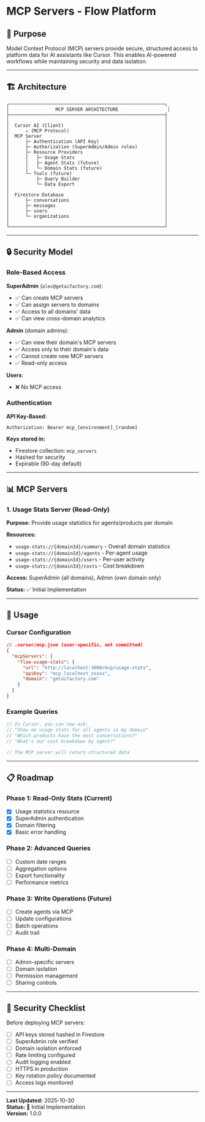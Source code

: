 # MCP Servers - Flow Platform

## 🎯 Purpose

Model Context Protocol (MCP) servers provide secure, structured access to platform data for AI assistants like Cursor. This enables AI-powered workflows while maintaining security and data isolation.

---

## 🏗️ Architecture

```
┌─────────────────────────────────────────────────────────┐
│                 MCP SERVER ARCHITECTURE                  │
├─────────────────────────────────────────────────────────┤
│                                                         │
│  Cursor AI (Client)                                     │
│      ↓ (MCP Protocol)                                   │
│  MCP Server                                             │
│      ├─ Authentication (API Key)                        │
│      ├─ Authorization (SuperAdmin/Admin roles)          │
│      ├─ Resource Providers                              │
│      │   ├─ Usage Stats                                 │
│      │   ├─ Agent Stats (future)                        │
│      │   └─ Domain Stats (future)                       │
│      └─ Tools (future)                                  │
│          ├─ Query Builder                               │
│          └─ Data Export                                 │
│                                                         │
│  Firestore Database                                     │
│      ├─ conversations                                   │
│      ├─ messages                                        │
│      ├─ users                                           │
│      └─ organizations                                   │
│                                                         │
└─────────────────────────────────────────────────────────┘
```

---

## 🔒 Security Model

### Role-Based Access

**SuperAdmin** (`alec@getaifactory.com`):
- ✅ Can create MCP servers
- ✅ Can assign servers to domains
- ✅ Access to all domains' data
- ✅ Can view cross-domain analytics

**Admin** (domain admins):
- ✅ Can view their domain's MCP servers
- ✅ Access only to their domain's data
- ✅ Cannot create new MCP servers
- ✅ Read-only access

**Users**:
- ❌ No MCP access

### Authentication

**API Key-Based:**
```
Authorization: Bearer mcp_[environment]_[random]
```

**Keys stored in:**
- Firestore collection: `mcp_servers`
- Hashed for security
- Expirable (90-day default)

---

## 📊 MCP Servers

### 1. Usage Stats Server (Read-Only)

**Purpose:** Provide usage statistics for agents/products per domain

**Resources:**
- `usage-stats://{domainId}/summary` - Overall domain statistics
- `usage-stats://{domainId}/agents` - Per-agent usage
- `usage-stats://{domainId}/users` - Per-user activity
- `usage-stats://{domainId}/costs` - Cost breakdown

**Access:** SuperAdmin (all domains), Admin (own domain only)

**Status:** ✅ Initial Implementation

---

## 🚀 Usage

### Cursor Configuration

```json
// .cursor/mcp.json (user-specific, not committed)
{
  "mcpServers": {
    "flow-usage-stats": {
      "url": "http://localhost:3000/mcp/usage-stats",
      "apiKey": "mcp_localhost_xxxxx",
      "domain": "getaifactory.com"
    }
  }
}
```

### Example Queries

```typescript
// In Cursor, you can now ask:
// "Show me usage stats for all agents in my domain"
// "Which products have the most conversations?"
// "What's our cost breakdown by agent?"

// The MCP server will return structured data
```

---

## 📋 Roadmap

### Phase 1: Read-Only Stats (Current)
- [x] Usage statistics resource
- [x] SuperAdmin authentication
- [x] Domain filtering
- [x] Basic error handling

### Phase 2: Advanced Queries
- [ ] Custom date ranges
- [ ] Aggregation options
- [ ] Export functionality
- [ ] Performance metrics

### Phase 3: Write Operations (Future)
- [ ] Create agents via MCP
- [ ] Update configurations
- [ ] Batch operations
- [ ] Audit trail

### Phase 4: Multi-Domain
- [ ] Admin-specific servers
- [ ] Domain isolation
- [ ] Permission management
- [ ] Sharing controls

---

## 🔐 Security Checklist

Before deploying MCP servers:

- [ ] API keys stored hashed in Firestore
- [ ] SuperAdmin role verified
- [ ] Domain isolation enforced
- [ ] Rate limiting configured
- [ ] Audit logging enabled
- [ ] HTTPS in production
- [ ] Key rotation policy documented
- [ ] Access logs monitored

---

**Last Updated:** 2025-10-30  
**Status:** 🚧 Initial Implementation  
**Version:** 1.0.0

